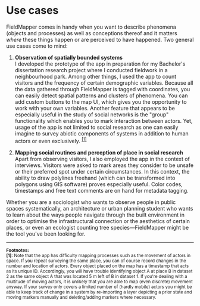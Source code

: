 # Use cases

FieldMapper comes in handy when you want to describe phenomena (objects and processes) as well as conceptions thereof and it matters *where* these things happen or are perceived to have happened. Two general use cases come to mind:
 
1. **Observation of spatially bounded systems**    
I developed the prototype of the app in preparation for my Bachelor's dissertation research project where I conducted fieldwork in a neighbourhood park. Among other things, I used the app to count visitors and the frequency of certain demographic variables. Because all the data gathered through FieldMapper is tagged with coordinates, you can easily detect spatial patterns and clusters of phenomena. You can add custom buttons to the map UI, which gives you the opportunity to work with your own variables. Another feature that appears to be especially useful in the study of social networks is the "group" functionality which enables you to mark interaction between actors.
Yet, usage of the app is not limited to social research as one can easily imagine to survey abiotic components of systems in addition to human actors or even exclusively. <sup>[[1]](#footnote1)</sup> 

2. **Mapping social routines and perception of place in social research**    
Apart from observing visitors, I also employed the app in the context of interviews. Visitors were asked to mark areas they consider to be unsafe or their preferred spot under certain circumstances. In this context, the ability to draw polylines freehand (which can be transformed into polygons using GIS software) proves especially useful. Color codes, timestamps and free text comments are on hand for metadata tagging. 

Whether you are a sociologist who wants to observe people in public spaces systematically, an architecture or urban planning student who wants to learn about the ways people navigate through the built environment in order to optimise the infrastructural connection or the aesthetics of certain places, or even an ecologist counting tree species&mdash;FieldMapper might be the tool you've been looking for.


---
**<sub>Footnotes:</sub>**\
**<sub><a name="footnote1">[1]</a>:</sub>**<sub> Note that the app has difficulty mapping processes such as the movement of actors in space. If you repeat surveying the same place, you can of course record changes in the number and location of actors. Every object placed on the map has a timestamp that acts as its unique ID. Accordingly, you will have trouble identifying object A at place B in dataset 2 as the same object A that was located 5 m left of B in dataset 1. If you're dealing with a multitude of moving actors, it is unlikely that you are able to map (even discrete) movement anyway. If your survey only covers a limited number of (hardly mobile) actors you might be able to keep track of change in a system by re-importing a layer depicting a prior state and moving markers manually and deleting/adding markers where necessary.</sub>
